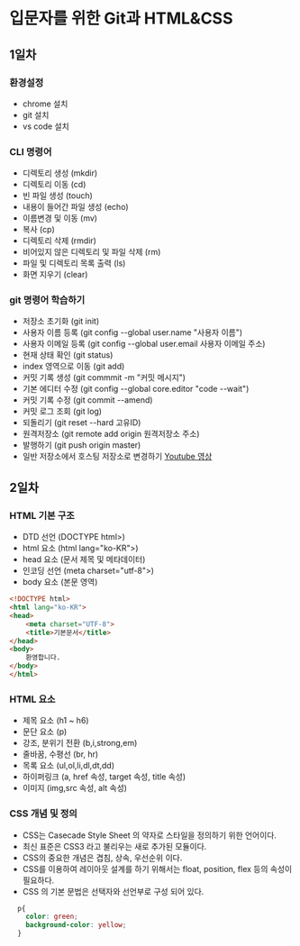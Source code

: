 # 입문자를 위한 Git과 HTML&CSS
## 1일차 
### 환경설정 
- chrome 설치
- git 설치
- vs code 설치 
### CLI 명령어 
- 디렉토리 생성 (mkdir)
- 디렉토리 이동 (cd)
- 빈 파일 생성 (touch)
- 내용이 들어간 파일 생성 (echo)
- 이름변경 및 이동 (mv)
- 복사 (cp)
- 디렉토리 삭제 (rmdir)
- 비어있지 않은 디렉토리 및 파일 삭제 (rm)
- 파일 및 디렉토리 목록 출력 (ls)
- 화면 지우기 (clear)
### git 명령어 학습하기 
- 저장소 초기화 (git init)
- 사용자 이름 등록 (git config --global user.name "사용자 이름")
- 사용자 이메일 등록 (git config --global user.email 사용자 이메일 주소)
- 현재 상태 확인 (git status)
- index 영역으로 이동 (git add)
- 커밋 기록 생성 (git commmit -m "커밋 메시지")
- 기본 에디터 수정 (git config --global core.editor "code --wait")
- 커밋 기록 수정 (git commit --amend)
- 커밋 로그 조회 (git log)
- 되돌리기 (git reset --hard 고유ID)
- 원격저장소 (git remote add origin 원격저장소 주소)
- 발행하기 (git push origin master)
- 일반 저장소에서 호스팅 저장소로 변경하기 
[Youtube 영상](https://youtube.be/SNnfbf-LJz4)

## 2일차
### HTML 기본 구조
- DTD 선언 (DOCTYPE html>)
- html 요소 (html lang="ko-KR">)
- head 요소 (문서 제목 및 메타데이터)
- 인코딩 선언 (meta charset="utf-8">)
- body 요소 (본문 영역)

```html
<!DOCTYPE html>
<html lang="ko-KR">
<head>
    <meta charset="UTF-8">
    <title>기본문서</title>
</head>
<body>
    환영합니다.
</body>
</html>
```
### HTML 요소
- 제목 요소 (h1 ~ h6)
- 문단 요소 (p)
- 강조, 분위기 전환 (b,i,strong,em)
- 줄바꿈, 수평선 (br, hr)
- 목록 요소 (ul,ol,li,dl,dt,dd)
- 하이퍼링크 (a, href 속성, target 속성, title 속성)
- 이미지 (img,src 속성, alt 속성)
### CSS 개념 및 정의 
- CSS는 Casecade Style Sheet 의 약자로 스타일을 정의하기 위한 언어이다.
- 최신 표준은 CSS3 라고 불리우는 새로 추가된 모듈이다. 
- CSS의 중요한 개념은 겹침, 상속, 우선순위 이다.
- CSS를 이용하여 레이아웃 설계를 하기 위해서는 float, position, flex 등의 속성이 필요하다. 
- CSS 의 기본 문법은 선택자와 선언부로 구성 되어 있다.
```css
  p{
    color: green; 
    background-color: yellow; 
  }
```